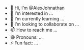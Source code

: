 - 👋 Hi, I’m @AlexJohnathan
- 👀 I’m interested in ...
- 🌱 I’m currently learning ...
- 💞️ I’m looking to collaborate on ...
- 📫 How to reach me ...
- 😄 Pronouns: ...
- ⚡ Fun fact: ...

<!---
AlexJohnathan/AlexJohnathan is a ✨ special ✨ repository because its `README.md` (this file) appears on your GitHub profile.
You can click the Preview link to take a look at your changes.
--->
